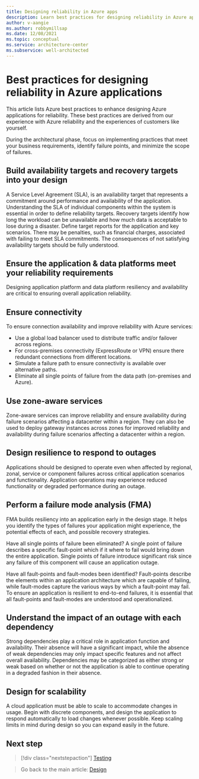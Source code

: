 ```yaml
---
title: Designing reliability in Azure apps
description: Learn best practices for designing reliability in Azure applications, such as ensuring connectivity, using zone-aware services, designing for scalability, and more.
author: v-aangie
ms.author: robbymillsap
ms.date: 12/08/2021
ms.topic: conceptual
ms.service: architecture-center
ms.subservice: well-architected
---
```


# Best practices for designing reliability in Azure applications

This article lists Azure best practices to enhance designing Azure applications for reliability. These best practices are derived from our experience with Azure reliability and the experiences of customers like yourself.

During the architectural phase, focus on implementing practices that meet your business requirements, identify failure points, and minimize the scope of failures.

## Build availability targets and recovery targets into your design

A Service Level Agreement (SLA), is an availability target that represents a commitment around performance and availability of the application. Understanding the SLA of individual components within the system is essential in order to define reliability targets. Recovery targets identify how long the workload can be unavailable and how much data is acceptable to lose during a disaster. Define target reports for the application and key scenarios. There may be penalties, such as financial charges, associated with failing to meet SLA commitments. The consequences of not satisfying availability targets should be fully understood.

## Ensure the application & data platforms meet your reliability requirements

Designing application platform and data platform resiliency and availability are critical to ensuring overall application reliability.

## Ensure connectivity

To ensure connection availability and improve reliability with Azure services:

- Use a global load balancer used to distribute traffic and/or failover across regions.
- For cross-premises connectivity (ExpressRoute or VPN) ensure there redundant connections from different locations.
- Simulate a failure path to ensure connectivity is available over alternative paths.
- Eliminate all single points of failure from the data path (on-premises and Azure).

## Use zone-aware services

Zone-aware services can improve reliability and ensure availability during failure scenarios affecting a datacenter within a region. They can also be used to deploy gateway instances across zones for improved reliability and availability during failure scenarios affecting a datacenter within a region.

## Design resilience to respond to outages

Applications should be designed to operate even when affected by regional, zonal, service or component failures across critical application scenarios and functionality. Application operations may experience reduced functionality or degraded performance during an outage.

## Perform a failure mode analysis (FMA)

FMA builds resiliency into an application early in the design stage. It helps you identify the types of failures your application might experience, the potential effects of each, and possible recovery strategies.

Have all single points of failure been eliminated? A single point of failure describes a specific fault-point which if it where to fail would bring down the entire application. Single points of failure introduce significant risk since any failure of this component will cause an application outage.

Have all fault-points and fault-modes been identified? Fault-points describe the elements within an application architecture which are capable of failing, while fault-modes capture the various ways by which a fault-point may fail. To ensure an application is resilient to end-to-end failures, it is essential that all fault-points and fault-modes are understood and operationalized.

## Understand the impact of an outage with each dependency

Strong dependencies play a critical role in application function and availability. Their absence will have a significant impact, while the absence of weak dependencies may only impact specific features and not affect overall availability. Dependencies may be categorized as either strong or weak based on whether or not the application is able to continue operating in a degraded fashion in their absence.

## Design for scalability

A cloud application must be able to scale to accommodate changes in usage. Begin with discrete components, and design the application to respond automatically to load changes whenever possible. Keep scaling limits in mind during design so you can expand easily in the future.

## Next step

> [!div class="nextstepaction"]
> [Testing](./test-checklist.md)

> Go back to the main article: [Design](design-checklist.md)
